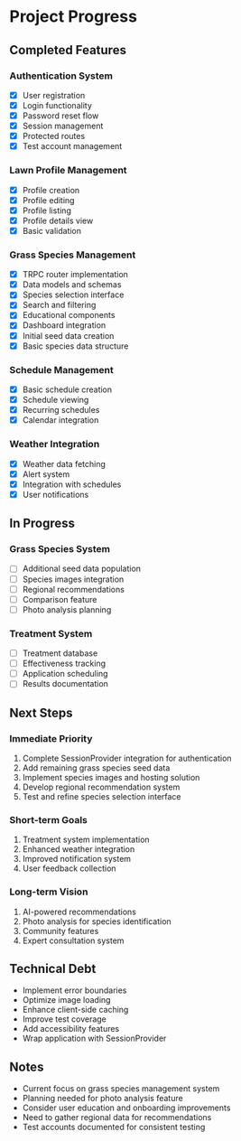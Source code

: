 # Project Progress

## Completed Features

### Authentication System
- [x] User registration
- [x] Login functionality
- [x] Password reset flow
- [x] Session management
- [x] Protected routes
- [x] Test account management

### Lawn Profile Management
- [x] Profile creation
- [x] Profile editing
- [x] Profile listing
- [x] Profile details view
- [x] Basic validation

### Grass Species Management
- [x] TRPC router implementation
- [x] Data models and schemas
- [x] Species selection interface
- [x] Search and filtering
- [x] Educational components
- [x] Dashboard integration
- [x] Initial seed data creation
- [x] Basic species data structure

### Schedule Management
- [x] Basic schedule creation
- [x] Schedule viewing
- [x] Recurring schedules
- [x] Calendar integration

### Weather Integration
- [x] Weather data fetching
- [x] Alert system
- [x] Integration with schedules
- [x] User notifications

## In Progress

### Grass Species System
- [ ] Additional seed data population
- [ ] Species images integration
- [ ] Regional recommendations
- [ ] Comparison feature
- [ ] Photo analysis planning

### Treatment System
- [ ] Treatment database
- [ ] Effectiveness tracking
- [ ] Application scheduling
- [ ] Results documentation

## Next Steps

### Immediate Priority
1. Complete SessionProvider integration for authentication
2. Add remaining grass species seed data
3. Implement species images and hosting solution
4. Develop regional recommendation system
5. Test and refine species selection interface

### Short-term Goals
1. Treatment system implementation
2. Enhanced weather integration
3. Improved notification system
4. User feedback collection

### Long-term Vision
1. AI-powered recommendations
2. Photo analysis for species identification
3. Community features
4. Expert consultation system

## Technical Debt
- Implement error boundaries
- Optimize image loading
- Enhance client-side caching
- Improve test coverage
- Add accessibility features
- Wrap application with SessionProvider

## Notes
- Current focus on grass species management system
- Planning needed for photo analysis feature
- Consider user education and onboarding improvements
- Need to gather regional data for recommendations
- Test accounts documented for consistent testing